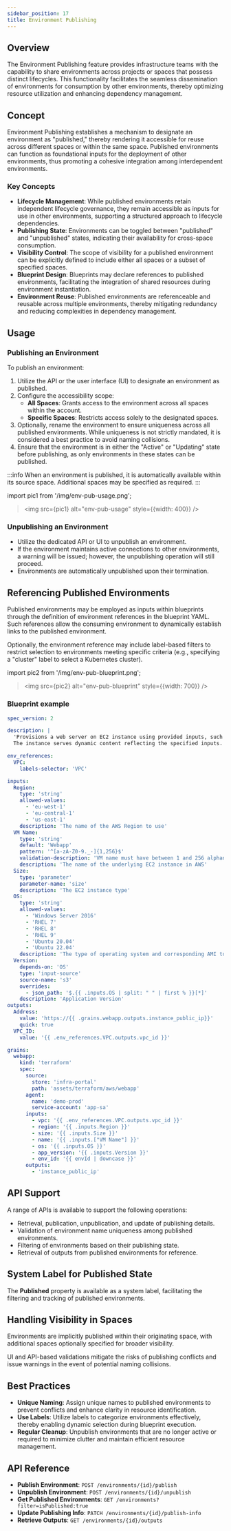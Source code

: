 ```yaml
---
sidebar_position: 17
title: Environment Publishing
---
```


## Overview

The Environment Publishing feature provides infrastructure teams with the capability to share environments across projects or spaces that possess distinct lifecycles. This functionality facilitates the seamless dissemination of environments for consumption by other environments, thereby optimizing resource utilization and enhancing dependency management.

## Concept

Environment Publishing establishes a mechanism to designate an environment as "published," thereby rendering it accessible for reuse across different spaces or within the same space. Published environments can function as foundational inputs for the deployment of other environments, thus promoting a cohesive integration among interdependent environments.

### Key Concepts
- **Lifecycle Management**: While published environments retain independent lifecycle governance, they remain accessible as inputs for use in other environments, supporting a structured approach to lifecycle dependencies.
- **Publishing State**: Environments can be toggled between "published" and "unpublished" states, indicating their availability for cross-space consumption.
- **Visibility Control**: The scope of visibility for a published environment can be explicitly defined to include either all spaces or a subset of specified spaces.
- **Blueprint Design**: Blueprints may declare references to published environments, facilitating the integration of shared resources during environment instantiation.
- **Environment Reuse**: Published environments are referenceable and reusable across multiple environments, thereby mitigating redundancy and reducing complexities in dependency management.

## Usage

### Publishing an Environment

To publish an environment:

1. Utilize the API or the user interface (UI) to designate an environment as published.
2. Configure the accessibility scope:
   - **All Spaces**: Grants access to the environment across all spaces within the account.
   - **Specific Spaces**: Restricts access solely to the designated spaces.
3. Optionally, rename the environment to ensure uniqueness across all published environments. While uniqueness is not strictly mandated, it is considered a best practice to avoid naming collisions.
4. Ensure that the environment is in either the "Active" or "Updating" state before publishing, as only environments in these states can be published.

:::info
When an environment is published, it is automatically available within its source space. Additional spaces may be specified as required.
:::

import pic1 from '/img/env-pub-usage.png';

> <img src={pic1} alt="env-pub-usage" style={{width: 400}} />

### Unpublishing an Environment

- Utilize the dedicated API or UI to unpublish an environment.
- If the environment maintains active connections to other environments, a warning will be issued; however, the unpublishing operation will still proceed.
- Environments are automatically unpublished upon their termination.

## Referencing Published Environments

Published environments may be employed as inputs within blueprints through the definition of environment references in the blueprint YAML. Such references allow the consuming environment to dynamically establish links to the published environment.

Optionally, the environment reference may include label-based filters to restrict selection to environments meeting specific criteria (e.g., specifying a "cluster" label to select a Kubernetes cluster).

import pic2 from '/img/env-pub-blueprint.png';

> <img src={pic2} alt="env-pub-blueprint" style={{width: 700}} />

### Blueprint example
```yaml
spec_version: 2

description: |
  'Provisions a web server on EC2 instance using provided inputs, such as operating system, application version, etc. 
  The instance serves dynamic content reflecting the specified inputs.'

env_references:
  VPC:
    labels-selector: 'VPC'

inputs:
  Region:
    type: 'string'
    allowed-values:
      - 'eu-west-1'
      - 'eu-central-1'
      - 'us-east-1'
    description: 'The name of the AWS Region to use'
  VM Name:
    type: 'string'
    default: 'Webapp'
    pattern: '^[a-zA-Z0-9._-]{1,256}$'
    validation-description: 'VM name must have between 1 and 256 alphanumeric characters, hypens, underscores and dashes only.'
    description: 'The name of the underlying EC2 instance in AWS'
  Size:
    type: 'parameter'
    parameter-name: 'size'
    description: 'The EC2 instance type'
  OS:
    type: 'string'
    allowed-values:
      - 'Windows Server 2016'
      - 'RHEL 7'
      - 'RHEL 8'
      - 'RHEL 9'
      - 'Ubuntu 20.04'
      - 'Ubuntu 22.04'
    description: 'The type of operating system and corresponding AMI to use in the EC2 instance'
  Version:
    depends-on: 'OS'
    type: 'input-source'
    source-name: 's3'
    overrides:
      - json_path: '$.{{ .inputs.OS | split: " " | first % }}[*]'
    description: 'Application Version'
outputs:
  Address:
    value: 'https://{{ .grains.webapp.outputs.instance_public_ip}}'
    quick: true
  VPC_ID:
    value: '{{ .env_references.VPC.outputs.vpc_id }}'

grains:
  webapp:
    kind: 'terraform'
    spec:
      source:
        store: 'infra-portal'
        path: 'assets/terraform/aws/webapp'
      agent:
        name: 'demo-prod'
        service-account: 'app-sa'
      inputs:
        - vpc: '{{ .env_references.VPC.outputs.vpc_id }}'
        - region: '{{ .inputs.Region }}'
        - size: '{{ .inputs.Size }}'
        - name: '{{ .inputs.["VM Name"] }}'
        - os: '{{ .inputs.OS }}'
        - app_version: '{{ .inputs.Version }}'
        - env_id: '{{ envId | downcase }}'
      outputs:
        - 'instance_public_ip'
```

## API Support

A range of APIs is available to support the following operations:

- Retrieval, publication, unpublication, and update of publishing details.
- Validation of environment name uniqueness among published environments.
- Filtering of environments based on their publishing state.
- Retrieval of outputs from published environments for reference.

## System Label for Published State

The **Published** property is available as a system label, facilitating the filtering and tracking of published environments.

## Handling Visibility in Spaces

Environments are implicitly published within their originating space, with additional spaces optionally specified for broader visibility.

UI and API-based validations mitigate the risks of publishing conflicts and issue warnings in the event of potential naming collisions.

## Best Practices

- **Unique Naming**: Assign unique names to published environments to prevent conflicts and enhance clarity in resource identification.
- **Use Labels**: Utilize labels to categorize environments effectively, thereby enabling dynamic selection during blueprint execution.
- **Regular Cleanup**: Unpublish environments that are no longer active or required to minimize clutter and maintain efficient resource management.

## API Reference

- **Publish Environment**: `POST /environments/{id}/publish`
- **Unpublish Environment**: `POST /environments/{id}/unpublish`
- **Get Published Environments**: `GET /environments?filter=isPublished:true`
- **Update Publishing Info**: `PATCH /environments/{id}/publish-info`
- **Retrieve Outputs**: `GET /environments/{id}/outputs`
